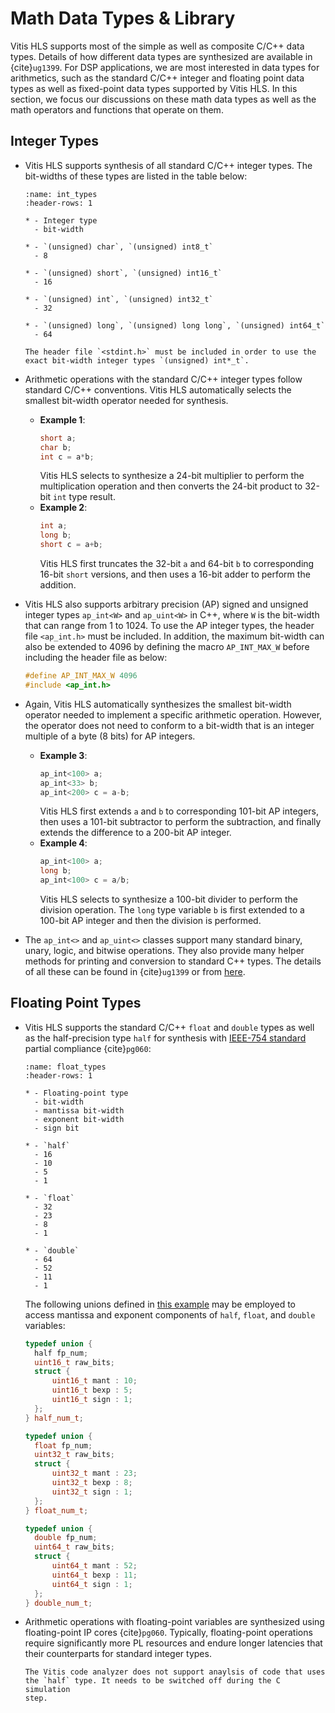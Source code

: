 # Math Data Types & Library

Vitis HLS supports most of the simple as well as composite C/C++ data
types. Details of how different data types are synthesized are
available in {cite}`ug1399`. For DSP applications, we are most
interested in data types for arithmetics, such as the standard C/C++
integer and floating point data types as well as fixed-point data
types supported by Vitis HLS. In this section, we focus our
discussions on these math data types as well as the math operators and
functions that operate on them.

## Integer Types
* Vitis HLS supports synthesis of all standard C/C++ integer
  types. The bit-widths of these types are listed in the table below:
  ```{list-table} Vitis HLS-supported standard C/C++ integer type bit-widths
  :name: int_types
  :header-rows: 1

  * - Integer type
    - bit-width

  * - `(unsigned) char`, `(unsigned) int8_t`
    - 8

  * - `(unsigned) short`, `(unsigned) int16_t`
    - 16

  * - `(unsigned) int`, `(unsigned) int32_t`
    - 32

  * - `(unsigned) long`, `(unsigned) long long`, `(unsigned) int64_t`
    - 64
  ```
  ```{tip}
  The header file `<stdint.h>` must be included in order to use the
  exact bit-width integer types `(unsigned) int*_t`.
  ```

* Arithmetic operations with the standard C/C++ integer types follow
  standard C/C++ conventions. Vitis HLS automatically selects the
  smallest bit-width operator needed for synthesis. 
  - **Example 1**:
    ```c++
    short a;
    char b;
    int c = a*b;
    ```
    Vitis HLS selects to synthesize a 24-bit multiplier to perform
    the multiplication operation and then converts the 24-bit
    product to 32-bit `int` type result.
  - **Example 2**: 
    ```c++ 
    int a; 
    long b; 
    short c = a+b; 
    ``` 
    Vitis HLS first truncates the 32-bit `a` and 64-bit `b` to
    corresponding 16-bit `short` versions, and then uses a 16-bit adder
    to perform the addition.
  
* Vitis HLS also supports arbitrary precision (AP) signed and unsigned integer types
  `ap_int<W>` and `ap_uint<W>` in C++, where `W` is the bit-width that can
  range from 1 to 1024. To use the AP integer types, the header file
  `<ap_int.h>` must be included. In addition, the maximum bit-width
  can also be extended to 4096 by defining the macro `AP_INT_MAX_W`
  before including the header file as below:
  ```c++
  #define AP_INT_MAX_W 4096
  #include <ap_int.h>
  ```

* Again, Vitis HLS automatically synthesizes the smallest bit-width
  operator needed to implement a specific arithmetic
  operation. However, the operator does not need to conform to a
  bit-width that is an integer multiple of a byte (8 bits) for AP
  integers.
  - **Example 3**:
    ```c++
    ap_int<100> a;
    ap_int<33> b;
    ap_int<200> c = a-b;
    ```
    Vitis HLS first extends `a` and `b` to
    corresponding 101-bit AP integers, then uses a 101-bit subtractor
    to perform the subtraction, and finally extends the difference to
    a 200-bit AP integer.
  - **Example 4**: 
    ```c++ 
    ap_int<100> a; 
    long b; 
    ap_int<100> c = a/b; 
    ``` 
    Vitis HLS selects to synthesize a 100-bit divider to perform
    the division operation. The `long` type variable `b` is first
    extended to a 100-bit AP integer and then the division is performed.
  
* The `ap_int<>` and `ap_uint<>` classes support many standard binary,
  unary, logic, and bitwise operations. They also provide many helper
  methods for printing and conversion to standard C++ types. The
  details of all these can be found in {cite}`ug1399` or from
  [here](https://docs.xilinx.com/r/en-US/ug1399-vitis-hls/C-Arbitrary-Precision-Integer-Types).

## Floating Point Types
* Vitis HLS supports the standard C/C++ `float` and `double` types as
  well as the half-precision type `half` for synthesis with [IEEE-754
  standard](https://en.wikipedia.org/wiki/IEEE_754#CITEREFIEEE_7542008)
  partial compliance {cite}`pg060`:
  
  ```{list-table} Vitis HLS-supported floating-point types
  :name: float_types
  :header-rows: 1

  * - Floating-point type
    - bit-width
    - mantissa bit-width
    - exponent bit-width
    - sign bit

  * - `half`
    - 16
    - 10
    - 5
    - 1

  * - `float`
    - 32
    - 23
    - 8
    - 1

  * - `double`
    - 64
    - 52
    - 11
    - 1
  ```
  The following unions defined in [this
  example](https://github.com/Xilinx/Vitis-HLS-Introductory-Examples/blob/2023.2/Modeling/using_float_and_double/fp_mul_pow2.h)
  may be employed to access mantissa and exponent components of
  `half`, `float`, and `double` variables:
  ```c++
  typedef union {
    half fp_num;
    uint16_t raw_bits;
    struct {
        uint16_t mant : 10;
        uint16_t bexp : 5;
        uint16_t sign : 1;
    };
  } half_num_t;
  
  typedef union {
    float fp_num;
    uint32_t raw_bits;
    struct {
        uint32_t mant : 23;
        uint32_t bexp : 8;
        uint32_t sign : 1;
    };
  } float_num_t;

  typedef union {
    double fp_num;
    uint64_t raw_bits;
    struct {
        uint64_t mant : 52;
        uint64_t bexp : 11;
        uint64_t sign : 1;
    };
  } double_num_t;
  ```
* Arithmetic operations with floating-point variables are
  synthesized using floating-point IP cores {cite}`pg060`. Typically,
  floating-point operations require significantly more PL resources
  and endure longer latencies that their counterparts for standard
  integer types. 
  ```{caution}
  The Vitis code analyzer does not support anaylsis of code that uses
  the `half` type. It needs to be switched off during the C simulation
  step.
  ```
  



